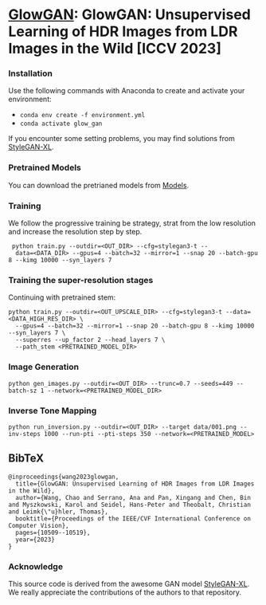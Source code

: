 # [GlowGAN](https://glowgan.mpi-inf.mpg.de/resource/glowgan.pdf): GlowGAN: Unsupervised Learning of HDR Images from LDR Images in the Wild [ICCV 2023]


### Installation
Use the following commands with Anaconda to create and activate your environment:
  - ```conda env create -f environment.yml```
  - ```conda activate glow_gan```

If you encounter some setting problems, you may find solutions from [StyleGAN-XL](https://github.com/autonomousvision/stylegan-xl).

### Pretrained Models
You can download the pretrianed models from [Models](https://drive.google.com/drive/folders/1Wf4PTy3fFUOzf9RRFr4GowHJF-EHLMkt?usp=sharing).

### Training
We follow the progressive training be strategy, strat from the low resolution and increase the resolution step by step.

```
 python train.py --outdir=<OUT_DIR> --cfg=stylegan3-t -- 
  data=<DATA_DIR> --gpus=4 --batch=32 --mirror=1 --snap 20 --batch-gpu 8 --kimg 10000 --syn_layers 7
```
### Training the super-resolution stages
Continuing with pretrained stem:
```
python train.py --outdir=<OUT_UPSCALE_DIR> --cfg=stylegan3-t --data=<DATA_HIGH_RES_DIR> \
  --gpus=4 --batch=32 --mirror=1 --snap 20 --batch-gpu 8 --kimg 10000 --syn_layers 7 \
  --superres --up_factor 2 --head_layers 7 \
  --path_stem <PRETRAINED_MODEL_DIR>
```

### Image Generation
```
python gen_images.py --outdir=<OUT_DIR> --trunc=0.7 --seeds=449 --batch-sz 1 --network=<PRETRAINED_MODEL_DIR>
```

### Inverse Tone Mapping
```
python run_inversion.py --outdir=<OUT_DIR> --target data/001.png --inv-steps 1000 --run-pti --pti-steps 350 --network=<PRETRAINED_MODEL>
```
<section class="section" id="BibTeX">
  <div class="container is-max-desktop content">
    <h2 class="title">BibTeX</h2>
    <pre><code>@inproceedings{wang2023glowgan,
  title={GlowGAN: Unsupervised Learning of HDR Images from LDR Images in the Wild},
  author={Wang, Chao and Serrano, Ana and Pan, Xingang and Chen, Bin and Myszkowski, Karol and Seidel, Hans-Peter and Theobalt, Christian and Leimk{\"u}hler, Thomas},
  booktitle={Proceedings of the IEEE/CVF International Conference on Computer Vision},
  pages={10509--10519},
  year={2023}
}</code></pre>
  </div>
</section>

### Acknowledge
This source code is derived from the awesome GAN model [StyleGAN-XL](https://github.com/autonomousvision/stylegan-xl). We really appreciate the contributions of the authors to that repository.



